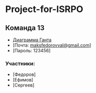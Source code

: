# Project-for-ISRPO
## Команда 13
 - [Диаграмма Ганта](https://cloud.gantter.com)
 - [Почта: maksfedorovval@gmail.com]
 - [Пароль: 123456]
### Участники:
 - [Федоров]
 - [Ефимов]
 - [Сергеев]
